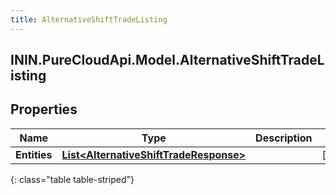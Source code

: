 ```yaml
---
title: AlternativeShiftTradeListing
---
```

## ININ.PureCloudApi.Model.AlternativeShiftTradeListing

## Properties

|Name | Type | Description | Notes|
|------------ | ------------- | ------------- | -------------|
| **Entities** | [**List&lt;AlternativeShiftTradeResponse&gt;**](AlternativeShiftTradeResponse.html) |  | [optional] |
{: class="table table-striped"}


